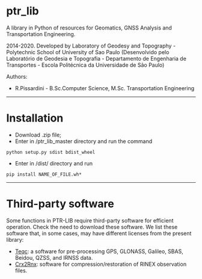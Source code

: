 # ptr_lib

A library in Python of resources for Geomatics, GNSS Analysis and Transportation Engineering. 

2014-2020. Developed by Laboratory of Geodesy and Topography - Polytechnic School of University of Sao Paulo (Desenvolvido pelo Laboratório de Geodesia e Topografia - Departamento de Engenharia de Transportes - Escola Politécnica da Universidade de São Paulo) 

Authors: 
* R.Pissardini - B.Sc.Computer Science, M.Sc. Transportation Engineering
-------------

# Installation

* Download .zip file;
* Enter in /ptr_lib_master directory and run the command

```
python setup.py sdist bdist_wheel
```

* Enter in /dist/ directory and run 
```
pip install NAME_OF_FILE.wh*
```

-------------

# Third-party software

Some functions in PTR-LIB require third-party software for efficient operation. Check the need to download these software. We list these software that, in some cases, may have different licenses from the present library:

* [Teqc](https://www.unavco.org/software/data-processing/teqc/teqc.html): a software for pre-processing GPS, GLONASS, Galileo, SBAS, Beidou, QZSS, and IRNSS data.
* [Crx2Rnx](https://terras.gsi.go.jp/ja/crx2rnx.html): software for compression/restoration of RINEX observation files.
